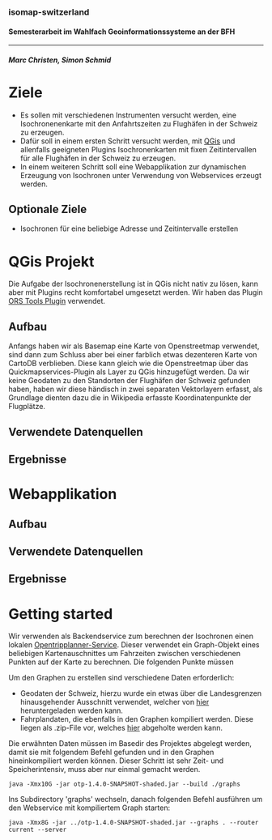 ### isomap-switzerland

#### Semesterarbeit im Wahlfach Geoinformationssysteme an der BFH
-----------------------------------------------------------------


##### Marc Christen, Simon Schmid


# Ziele
- Es sollen mit verschiedenen Instrumenten versucht werden, eine Isochronenenkarte mit den Anfahrtszeiten zu Flughäfen in der Schweiz zu erzeugen. 
- Dafür soll in einem ersten Schritt versucht werden, mit [QGis][qgis] und allenfalls geeigneten Plugins Isochronenkarten mit fixen Zeitintervallen für alle Flughäfen in der Schweiz zu erzeugen.
- In einem weiteren Schritt soll eine Webapplikation zur dynamischen Erzeugung von Isochronen unter Verwendung von Webservices erzeugt werden.

## Optionale Ziele
- Isochronen für eine beliebige Adresse und Zeitintervalle erstellen



# QGis Projekt
Die Aufgabe der Isochronenerstellung ist in QGis nicht nativ zu lösen, kann aber mit Plugins recht komfortabel umgesetzt werden. Wir haben das Plugin [ORS Tools Plugin][ors_tools] verwendet. 

## Aufbau
Anfangs haben wir als Basemap eine Karte von Openstreetmap verwendet, sind dann zum Schluss aber bei einer farblich etwas dezenteren Karte von CartoDB verblieben. Diese kann gleich wie die Openstreetmap über das Quickmapservices-Plugin als Layer zu QGis hinzugefügt werden.
Da wir keine Geodaten zu den Standorten der Flughäfen der Schweiz gefunden haben, haben wir diese händisch in zwei separaten Vektorlayern erfasst, als Grundlage dienten dazu die in Wikipedia erfasste Koordinatenpunkte der Flugplätze. 

## Verwendete Datenquellen

## Ergebnisse


# Webapplikation

## Aufbau

## Verwendete Datenquellen

## Ergebnisse


# Getting started


Wir verwenden als Backendservice zum berechnen der Isochronen einen lokalen [Opentripplanner-Service][opentripplanner]. Dieser verwendet ein Graph-Objekt eines beliebigen Kartenauschnittes um Fahrzeiten zwischen verschiedenen Punkten auf der Karte zu berechnen. Die folgenden Punkte müssen

Um den Graphen zu erstellen sind verschiedene Daten erforderlich:
- Geodaten der Schweiz, hierzu wurde ein etwas über die Landesgrenzen hinausgehender Ausschnitt verwendet, welcher von [hier][switzerland_extended_pbf] heruntergeladen werden kann.
- Fahrplandaten, die ebenfalls in den Graphen kompiliert werden. Diese liegen als .zip-File vor, welches [hier][switzerland_gtfs] abgeholte werden kann.

Die erwähnten Daten müssen im Basedir des Projektes abgelegt werden, damit sie mit folgendem Befehl gefunden und in den Graphen hineinkompiliert werden können. Dieser Schritt ist sehr Zeit- und Speicherintensiv, muss aber nur einmal gemacht werden.
```
java -Xmx10G -jar otp-1.4.0-SNAPSHOT-shaded.jar --build ./graphs
```

Ins Subdirectory 'graphs' wechseln, danach folgenden Befehl ausführen um den Webservice mit kompiliertem Graph starten:
```
java -Xmx8G -jar ../otp-1.4.0-SNAPSHOT-shaded.jar --graphs . --router current --server
```

[qgis]: https://www.qgis.org/de/site/
[ors_tools]: https://plugins.qgis.org/plugins/ORStools/
[switzerland_extended_pbf]: https://drive.google.com/file/d/11sF108eoYH1Y90dz2mh05JzF1vsw5rkr/view?usp=sharing
[switzerland_gtfs]:https://drive.google.com/file/d/1FaKUMMOI0vpWk9JVY4480sLfDZQXBHQa/view?usp=sharing
[opentripplanner]:https://www.opentripplanner.org/